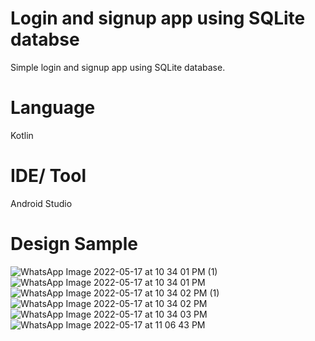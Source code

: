 # Login and signup app using SQLite databse
Simple login and signup app using SQLite database.
# Language
Kotlin
# IDE/ Tool
Android Studio
# Design Sample


![WhatsApp Image 2022-05-17 at 10 34 01 PM (1)](https://user-images.githubusercontent.com/77319741/168887890-ea50488f-42ef-45db-b625-f68f80d94e95.jpeg)
![WhatsApp Image 2022-05-17 at 10 34 01 PM](https://user-images.githubusercontent.com/77319741/168887902-0c1cc9e8-7ab5-48e0-96d0-a26ce9d167ba.jpeg)
![WhatsApp Image 2022-05-17 at 10 34 02 PM (1)](https://user-images.githubusercontent.com/77319741/168887905-9a92f6f1-35d2-46be-a758-e53aa42f3319.jpeg)
![WhatsApp Image 2022-05-17 at 10 34 02 PM](https://user-images.githubusercontent.com/77319741/168887909-4d5e0ccc-d9d9-406f-90a1-5028e8626df0.jpeg)
![WhatsApp Image 2022-05-17 at 10 34 03 PM](https://user-images.githubusercontent.com/77319741/168887913-7a4e910b-7590-4b08-81cb-e4c61e1e9b9f.jpeg)
![WhatsApp Image 2022-05-17 at 11 06 43 PM](https://user-images.githubusercontent.com/77319741/168887917-86a27f06-ccfa-4eb2-8741-592f2d72f062.jpeg)

